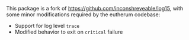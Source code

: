 This package is a fork of https://github.com/inconshreveable/log15, with some
minor modifications required by the eutherum codebase:

 * Support for log level `trace`
 * Modified behavior to exit on `critical` failure

